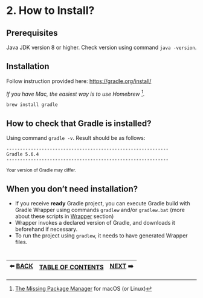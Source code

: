 # 2. How to Install?

## Prerequisites

Java JDK version 8 or higher. 
Check version using command `java -version`.

## Installation

Follow instruction provided here: https://gradle.org/install/

*If you have Mac, the easiest way is to use Homebrew [^1].*

`brew install gradle`

## How to check that Gradle is installed?

Using command `gradle -v`. Result should be as follows:
```
------------------------------------------------------------
Gradle 5.6.4
------------------------------------------------------------
```
<sub>Your version of Gradle may differ.</sub>

## When you don’t need installation?
- If you receive **ready** Gradle project, you can execute Gradle build with Gradle Wrapper using commands `gradlew` and/or `gradlew.bat` (more about these scripts in [Wrapper](https://github.com/yanamlnk/gradle-notes/tree/main/contents/6-gradle-wrapper) section)
- Wrapper invokes a declared version of Gradle, and downloads it beforehand if necessary. 
- To run the project using `gradlew`, it needs to have generated Wrapper files.

[^1]: [The Missing Package Manager](https://brew.sh) for macOS (or Linux)

#   
|:arrow_left: [BACK](https://github.com/yanamlnk/gradle-notes/blob/main/contents/1-what-is-build-tool/README.md)|[TABLE OF CONTENTS](https://github.com/yanamlnk/gradle-notes#table-of-contents)|[NEXT](https://github.com/yanamlnk/gradle-notes/blob/main/contents/3-gradle-overview/README.md) :arrow_right:|
| --- | --- | --- |
